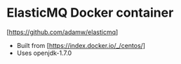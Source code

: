 ElasticMQ Docker container
==========
[https://github.com/adamw/elasticmq]

* Built from [https://index.docker.io/_/centos/]
* Uses openjdk-1.7.0
